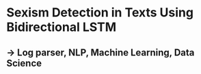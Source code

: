 # Sexism Detection in Texts Using Bidirectional LSTM  
## -> Log parser, NLP, Machine Learning, Data Science 
